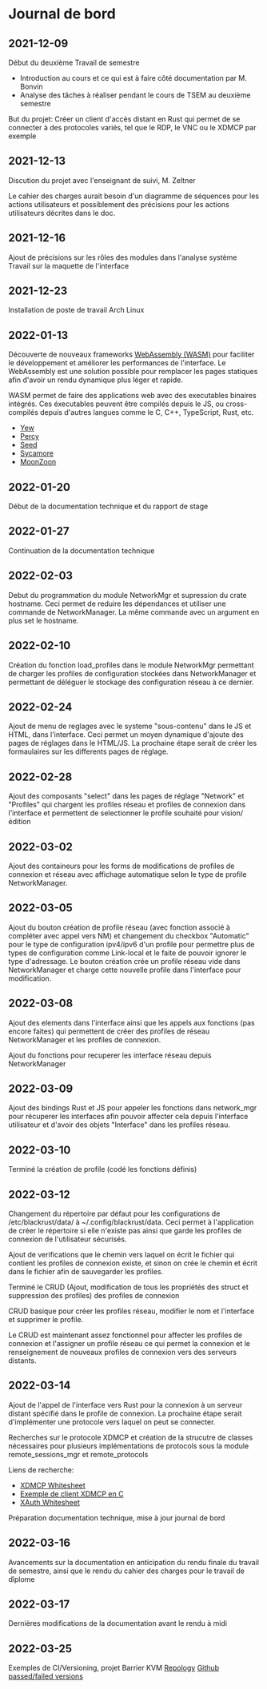 # Journal de bord
## 2021-12-09
Début du deuxième Travail de semestre

- Introduction au cours et ce qui est à faire côté documentation par M. Bonvin
- Analyse des tâches à réaliser pendant le cours de TSEM au deuxième semestre

But du projet:
Créer un client d'accès distant en Rust qui permet de se connecter à des protocoles variés, tel que le RDP, le VNC ou le XDMCP par exemple
## 2021-12-13
Discution du projet avec l'enseignant de suivi, M. Zeltner

Le cahier des charges aurait besoin d'un diagramme de séquences pour les actions utilisateurs et possiblement des précisions pour les actions utilisateurs décrites dans le doc.
## 2021-12-16
Ajout de précisions sur les rôles des modules dans l'analyse système
Travail sur la maquette de l'interface

## 2021-12-23
Installation de poste de travail Arch Linux

## 2022-01-13
Découverte de nouveaux frameworks [WebAssembly (WASM)](https://webassembly.org/) pour faciliter le développement et améliorer les performances de l'interface. Le WebAssembly est une solution possible pour remplacer les pages statiques afin d'avoir un rendu dynamique plus léger et rapide. 

WASM permet de faire des applications web avec des executables binaires intégrés. Ces éxecutables peuvent être compilés depuis le JS, ou cross-compilés depuis d'autres langues comme le C, C++, TypeScript, Rust, etc.

- [Yew](https://github.com/yewstack/yew)
- [Percy](https://github.com/chinedufn/percy)
- [Seed](https://github.com/seed-rs/seed)
- [Sycamore](https://github.com/sycamore-rs/sycamore)
- [MoonZoon](https://github.com/MoonZoon/MoonZoon)

## 2022-01-20
Début de la documentation technique et du rapport de stage

## 2022-01-27
Continuation de la documentation technique

## 2022-02-03
Debut du programmation du module NetworkMgr et supression du crate hostname. Ceci permet de reduire les dépendances et utiliser une commande de NetworkManager. La même commande avec un argument en plus set le hostname.

## 2022-02-10
Création du fonction load_profiles dans le module NetworkMgr permettant de charger les profiles de configuration stockées dans NetworkManager et permettant de déléguer le stockage des configuration réseau à ce dernier.

## 2022-02-24
Ajout de menu de reglages avec le systeme "sous-contenu" dans le JS et HTML, dans l'interface. Ceci permet un moyen dynamique d'ajoute des pages de réglages dans le HTML/JS. La prochaine étape serait de créer les formaulaires sur les differents pages de réglage.

## 2022-02-28
Ajout des composants "select" dans les pages de réglage "Network" et "Profiles" qui chargent les profiles réseau et profiles de connexion dans l'interface et permettent de selectionner le profile souhaité pour vision/édition

## 2022-03-02
Ajout des containeurs pour les forms de modifications de profiles de connexion et réseau avec affichage automatique selon le type de profile NetworkManager.

## 2022-03-05
Ajout du bouton création de profile réseau (avec fonction associé à compléter avec appel vers NM) et changement du checkbox "Automatic" pour le type de configuration ipv4/ipv6 d'un profile pour permettre plus de types de configuration comme Link-local et le faite de pouvoir ignorer le type d'adressage. Le bouton création crée un profile réseau vide dans NetworkManager et charge cette nouvelle profile dans l'interface pour modification. 

## 2022-03-08
Ajout des elements dans l'interface ainsi que les appels aux fonctions (pas encore faites) qui permettent de créer des profiles de réseau NetworkManager et les profiles de connexion.

Ajout du fonctions pour recuperer les interface réseau depuis NetworkManager

## 2022-03-09
Ajout des bindings Rust et JS pour appeler les fonctions dans network_mgr pour récuperer les interfaces afin pouvoir affecter cela depuis l'interface utilisateur et d'avoir des objets "Interface" dans les profiles réseau.

## 2022-03-10
Terminé la création de profile (codé les fonctions définis)

## 2022-03-12
Changement du répertoire par défaut pour les configurations de /etc/blackrust/data/ à ~/.config/blackrust/data. Ceci permet à l'application de créer le répertoire si elle n'existe pas ainsi que garde les profiles de connexion de l'utilisateur sécurisés.

Ajout de verifications que le chemin vers laquel on écrit le fichier qui contient les profiles de connexion existe, et sinon on crée le chemin et écrit dans le fichier afin de sauvegarder les profiles.

Terminé le CRUD (Ajout, modification de tous les propriétés des struct et suppression des profiles) des profiles de connexion

CRUD basique pour créer les profiles réseau, modifier le nom et l'interface et supprimer le profile.

Le CRUD est maintenant assez fonctionnel pour affecter les profiles de connexion et l'assigner un profile réseau ce qui permet la connexion et le renseignement de nouveaux profiles de connexion vers des serveurs distants. 

## 2022-03-14
Ajout de l'appel de l'interface vers Rust pour la connexion à un serveur distant spécifié dans le profile de connexion. La prochaine étape serait d'implémenter une protocole vers laquel on peut se connecter.

Recherches sur le protocole XDMCP et création de la strucutre de classes nécessaires pour plusieurs implémentations de protocols sous la module remote_sessions_mgr et remote_protocols

Liens de recherche:

- [XDMCP Whitesheet](https://www.x.org/releases/X11R7.6/doc/libXdmcp/xdmcp.html)
- [Exemple de client XDMCP en C](https://github.com/astrand/xdmcpc)
- [XAuth Whitesheet](https://www.x.org/releases/current/doc/man/man1/xauth.1.xhtml)

Préparation documentation technique, mise à jour journal de bord

## 2022-03-16
Avancements sur la documentation en anticipation du rendu finale du travail de semestre, ainsi que le rendu du cahier des charges pour le travail de dîplome

## 2022-03-17
Dernières modifications de la documentation avant le rendu à midi

## 2022-03-25
Exemples de CI/Versioning, projet Barrier KVM
[Repology](https://repology.org/project/barrier/versions)
[Github passed/failed versions](https://github.com/debauchee/barrier#distro-specific-packages)